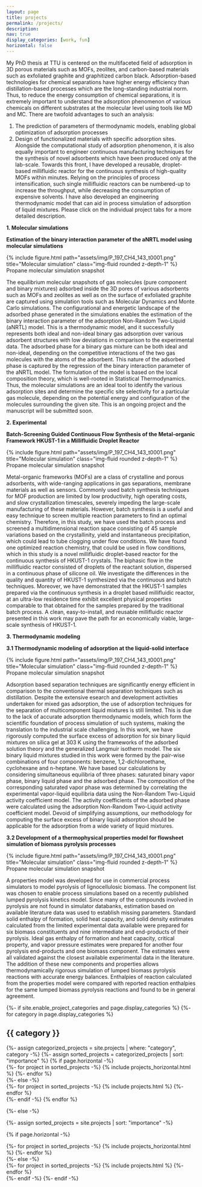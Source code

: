 ```yaml
---
layout: page
title: projects
permalink: /projects/
description:  
nav: true
display_categories: [work, fun]
horizontal: false
---
```


My PhD thesis at TTU is centered on the multifaceted field of adsorption in 3D porous materials such as MOFs, zeolites, and carbon-based materials such as exfoliated graphite and graphitized carbon black. Adsorption-based technologies for chemical separations have higher energy efficiency than distillation-based processes which are the long-standing industrial norm. Thus, to reduce the energy consumption of chemical separations, it is extremely important to understand the adsorption phenomenon of various chemicals on different substrates at the molecular level using tools like MD and MC. There are twofold advantages to such an analysis:
1) The prediction of parameters of thermodynamic models, enabling global optimization of adsorption processes 
2) Design of functionalized materials with specific adsorption sites. Alongside the computational study of adsorption phenomenon, it is also equally important to engineer continuous manufacturing techniques for the synthesis of novel adsorbents which have been produced only at the lab-scale. Towards this front, I have developed a reusable, droplet-based millifluidic reactor for the continuous synthesis of high-quality MOFs within minutes. Relying on the principles of process intensification, such single millifluidic reactors can be numbered-up to increase the throughput, while decreasing the consumption of expensive solvents. I have also developed an engineering thermodynamic model that can aid in process simulation of adsorption of liquid mixtures. Please click on the individual project tabs for a more detailed description.

**1. Molecular simulations**

**Estimation of the binary interaction parameter of the aNRTL model using molecular simulations**

<div class="row">
    <div class="col-sm mt-3 mt-md-0">
        {% include figure.html path="assets/img/P_197_CH4_143_t0001.png" title="Molecular simulation" class="img-fluid rounded z-depth-1" %}
    </div>
</div>
<div class="caption">
    Propane molecular simulation snapshot
</div>

The equilibrium molecular snapshots of gas molecules (pure component and binary mixtures) adsorbed inside the 3D pores of various adsorbents such as MOFs and zeolites as well as on the surface of exfoliated graphite are captured using simulation tools such as Molecular Dynamics and Monte Carlo simulations. The configurational and energetic landscape of the adsorbed phase generated in the simulations enables the estimation of the binary interaction parameter of the adsorption Non-Random Two-Liquid (aNRTL) model. This is a thermodynamic model, and it successfully represents both ideal and non-ideal binary gas adsorption over various adsorbent structures with low deviations in comparison to the experimental data. The adsorbed phase for a binary gas mixture can be both ideal and non-ideal, depending on the competitive interactions of the two gas molecules with the atoms of the adsorbent. This nature of the adsorbed phase is captured by the regression of the binary interaction parameter of the aNRTL model. The formulation of the model is based on the local composition theory, which is well-rooted in Statistical Thermodynamics. Thus, the molecular simulations are an ideal tool to identify the various adsorption sites and determine the specific site selectivity for a particular gas molecule, depending on the potential energy and configuration of the molecules surrounding the given site. This is an ongoing project and the manuscript will be submitted soon.


**2. Experimental**

**Batch-Screening Guided Continuous Flow Synthesis of the Metal-organic Framework HKUST-1 in a Millifluidic Droplet Reactor**

<div class="row">
    <div class="col-sm mt-3 mt-md-0">
        {% include figure.html path="assets/img/P_197_CH4_143_t0001.png" title="Molecular simulation" class="img-fluid rounded z-depth-1" %}
    </div>
</div>
<div class="caption">
    Propane molecular simulation snapshot
</div>

Metal-organic frameworks (MOFs) are a class of crystalline and porous adsorbents, with wide-ranging applications in gas separations, membrane materials as well as sensors. Commonly used batch synthesis techniques for MOF production are limited by low productivity, high operating costs, and slow crystallization timescales, severely impeding the large-scale manufacturing of these materials. However, batch synthesis is a useful and easy technique to screen multiple reaction parameters to find an optimal chemistry. Therefore, in this study, we have used the batch process and screened a multidimensional reaction space consisting of 45 sample variations based on the crystallinity, yield and instantaneous precipitation, which could lead to tube clogging under flow conditions. We have found one optimized reaction chemistry, that could be used in flow conditions, which in this study is a novel millifluidic droplet-based reactor for the continuous synthesis of HKUST-1 crystals. The biphasic flow in the millifluidic reactor consisted of droplets of the reactant solution, dispersed in a continuous phase of silicone oil. We investigate the differences in the quality and quantity of HKUST-1 synthesized via the continuous and batch techniques. Moreover, we have demonstrated that the HKUST-1 samples prepared via the continuous synthesis in a droplet based millifluidic reactor, at an ultra-low residence time exhibit excellent physical properties comparable to that obtained for the samples prepared by the traditional batch process. A clean, easy-to-install, and reusable millifluidic reactor presented in this work may pave the path for an economically viable, large-scale synthesis of HKUST-1.


**3. Thermodynamic modeling**

**3.1 Thermodynamic modeling of adsorption at the liquid-solid interface**

<div class="row">
    <div class="col-sm mt-3 mt-md-0">
        {% include figure.html path="assets/img/P_197_CH4_143_t0001.png" title="Molecular simulation" class="img-fluid rounded z-depth-1" %}
    </div>
</div>
<div class="caption">
    Propane molecular simulation snapshot
</div>

Adsorption based separation techniques are significantly energy efficient in comparison to the conventional thermal separation techniques such as distillation. Despite the extensive esearch and development activities undertaken for mixed gas adsorption, the use of adsorption techniques for the separation of multicomponent liquid mixtures is still limited. This is due to the lack of accurate adsorption thermodynamic models, which form the scientific foundation of process simulation of such systems, making the translation to the industrial scale challenging. In this work, we have rigorously computed the surface excess of adsorption for six binary liquid mixtures on silica gel at 303 K using the frameworks of the adsorbed solution theory and the generalized Langmuir isotherm model. The six binary liquid mixtures studied in this work were formed by the pair-wise combinations of four components: benzene, 1,2-dichloroethane, cyclohexane and n-heptane. We have based our calculations by considering simultaneous equilibria of three phases: saturated binary vapor phase, binary liquid phase and the adsorbed phase. The composition of the corresponding saturated vapor phase was determined by correlating the experimental vapor-liquid equilibria data using the Non-Random Two-Liquid activity coefficient model. The activity coefficients of the adsorbed phase were calculated using the adsorption Non-Random Two-Liquid activity coefficient model. Devoid of simplifying assumptions, our methodology for computing the surface excess of binary liquid adsorption should be applicable for the adsorption from a wide variety of liquid mixtures.

**3.2 Development of a thermophysical properties model for flowsheet simulation of biomass pyrolysis processes**

<div class="row">
    <div class="col-sm mt-3 mt-md-0">
        {% include figure.html path="assets/img/P_197_CH4_143_t0001.png" title="Molecular simulation" class="img-fluid rounded z-depth-1" %}
    </div>
</div>
<div class="caption">
    Propane molecular simulation snapshot
</div>

A properties model was developed for use in commercial process simulators to model pyrolysis of lignocellulosic biomass. The component list was chosen to enable process simulations based on a recently published lumped pyrolysis kinetics model. Since many of the compounds involved in pyrolysis are not found in simulator
databanks, estimation based on available literature data was used to establish missing parameters. Standard solid enthalpy of formation, solid heat capacity, and solid density estimates calculated from the limited experimental data available were prepared for six biomass constituents and nine intermediate and end-products of their pyrolysis. Ideal gas enthalpy of formation and heat capacity, critical property, and vapor pressure estimates were prepared for another four pyrolysis end-products and one biomass component. The estimates were all validated against the closest available experimental data in the literature. The addition of these new components and properties allows thermodynamically rigorous simulation of lumped biomass pyrolysis reactions with accurate energy balances. Enthalpies of reaction calculated from the properties model were compared with reported reaction enthalpies for the same lumped biomass pyrolysis reactions and found to be in general agreement.











<!-- pages/projects.md -->
<div class="projects">
{%- if site.enable_project_categories and page.display_categories %}
  <!-- Display categorized projects -->
  {%- for category in page.display_categories %}
  <h2 class="category">{{ category }}</h2>
  {%- assign categorized_projects = site.projects | where: "category", category -%}
  {%- assign sorted_projects = categorized_projects | sort: "importance" %}
  <!-- Generate cards for each project -->
  {% if page.horizontal -%}
  <div class="container">
    <div class="row row-cols-2">
    {%- for project in sorted_projects -%}
      {% include projects_horizontal.html %}
    {%- endfor %}
    </div>
  </div>
  {%- else -%}
  <div class="grid">
    {%- for project in sorted_projects -%}
      {% include projects.html %}
    {%- endfor %}
  </div>
  {%- endif -%}
  {% endfor %}

{%- else -%}
<!-- Display projects without categories -->
  {%- assign sorted_projects = site.projects | sort: "importance" -%}
  <!-- Generate cards for each project -->
  {% if page.horizontal -%}
  <div class="container">
    <div class="row row-cols-2">
    {%- for project in sorted_projects -%}
      {% include projects_horizontal.html %}
    {%- endfor %}
    </div>
  </div>
  {%- else -%}
  <div class="grid">
    {%- for project in sorted_projects -%}
      {% include projects.html %}
    {%- endfor %}
  </div>
  {%- endif -%}
{%- endif -%}
</div>
